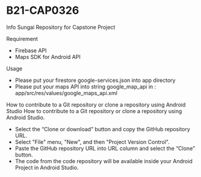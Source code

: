 # B21-CAP0326
Info Sungai Repository for Capstone Project

Requirement
- Firebase API
- Maps SDK for Android API

Usage
- Please put your firestore google-services.json into app directory
- Please put your maps API into string google_map_api in :
app/src/res/values/google_maps_api.xml

How to contribute to a Git repository or clone a repository using Android Studio
How to contribute to a Git repository or clone a repository using Android Studio.
- Select the “Clone or download” button and copy the GitHub repository URL.
- Select "File" menu, "New", and then "Project Version Control".
- Paste the GitHub repository URL into URL column and select the “Clone” button.
- The code from the code repository will be available inside your Android Project in Android Studio.

